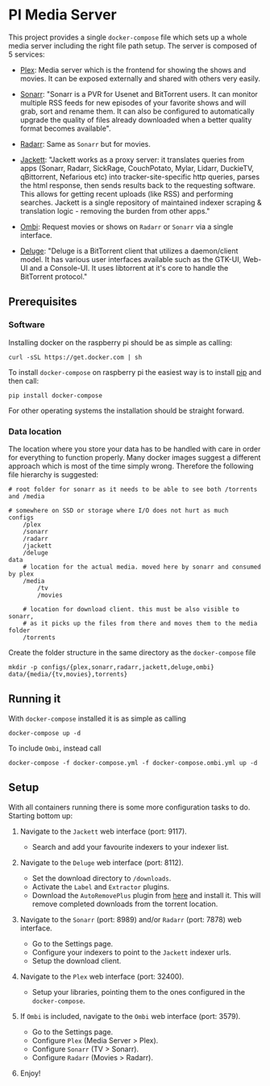 # PI Media Server

This project provides a single `docker-compose` file which sets up a whole media server including the right file path setup. The server is composed of 5 services:

* [Plex](https://www.plex.tv/): Media server which is the frontend for showing the shows and movies. It can be exposed externally and shared with others very easily. 

* [Sonarr](https://github.com/Sonarr/Sonarr): "Sonarr is a PVR for Usenet and BitTorrent users. It can monitor multiple RSS feeds for new episodes of your favorite shows and will grab, sort and rename them. It can also be configured to automatically upgrade the quality of files already downloaded when a better quality format becomes available".

* [Radarr](https://github.com/Radarr/Radarr): Same as `Sonarr` but for movies.

* [Jackett](https://github.com/Jackett/Jackett): "Jackett works as a proxy server: it translates queries from apps (Sonarr, Radarr, SickRage, CouchPotato, Mylar, Lidarr, DuckieTV, qBittorrent, Nefarious etc) into tracker-site-specific http queries, parses the html response, then sends results back to the requesting software. This allows for getting recent uploads (like RSS) and performing searches. Jackett is a single repository of maintained indexer scraping & translation logic - removing the burden from other apps."

* [Ombi](https://github.com/tidusjar/Ombi): Request movies or shows on `Radarr` or `Sonarr` via a single interface.

* [Deluge](https://github.com/deluge-torrent/deluge): "Deluge is a BitTorrent client that utilizes a daemon/client model. It has various user interfaces available such as the GTK-UI, Web-UI and a Console-UI. It uses libtorrent at it's core to handle the BitTorrent protocol."

## Prerequisites

### Software
Installing docker on the raspberry pi should be as simple as calling:
```
curl -sSL https://get.docker.com | sh
```

To install `docker-compose` on raspberry pi the easiest way is to install [pip](https://www.raspberrypi.org/documentation/linux/software/python.md) and then call:
```
pip install docker-compose
```

For other operating systems the installation should be straight forward.

### Data location
The location where you store your data has to be handled with care in order for everything to function properly. Many docker images suggest a different approach which is most of the time simply wrong. Therefore the following file hierarchy is suggested:

```
# root folder for sonarr as it needs to be able to see both /torrents and /media

# somewhere on SSD or storage where I/O does not hurt as much
configs
    /plex
    /sonarr
    /radarr
    /jackett
    /deluge
data
    # location for the actual media. moved here by sonarr and consumed by plex
    /media
        /tv
        /movies

    # location for download client. this must be also visible to sonarr, 
    # as it picks up the files from there and moves them to the media folder
    /torrents
```

Create the folder structure in the same directory as the `docker-compose` file
```
mkdir -p configs/{plex,sonarr,radarr,jackett,deluge,ombi} data/{media/{tv,movies},torrents}
```

## Running it
With `docker-compose` installed it is as simple as calling
```
docker-compose up -d
```

To include `Ombi`, instead call
```
docker-compose -f docker-compose.yml -f docker-compose.ombi.yml up -d
```

## Setup
With all containers running there is some more configuration tasks to do. Starting bottom up:

1. Navigate to the `Jackett` web interface (port: 9117). 
    * Search and add your favourite indexers to your indexer list.

2. Navigate to the `Deluge` web interface (port: 8112). 
    * Set the download directory to `/downloads`. 
    * Activate the `Label` and `Extractor` plugins. 
    * Download the `AutoRemovePlus` plugin from [here](https://github.com/omaralvarez/deluge-autoremoveplus) and install it. This will remove completed downloads from the torrent location.

3. Navigate to the `Sonarr` (port: 8989) and/or `Radarr` (port: 7878) web interface. 
    * Go to the Settings page. 
    * Configure your indexers to point to the `Jackett` indexer urls.
    * Setup the download client.

4. Navigate to the `Plex` web interface (port: 32400). 
    * Setup your libraries, pointing them to the ones configured in the `docker-compose`.

5. If `Ombi` is included, navigate to the `Ombi` web interface (port: 3579).
    * Go to the Settings page.
    * Configure `Plex` (Media Server > Plex).
    * Configure `Sonarr` (TV > Sonarr).
    * Configure `Radarr` (Movies > Radarr).

6. Enjoy!
